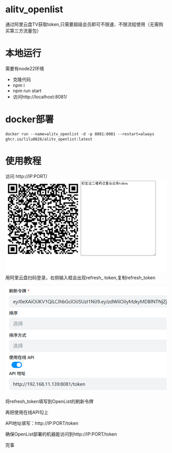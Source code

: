 # alitv_openlist

通过阿里云盘TV获取token,只需要超级会员即可不限速、不限流程使用（无需购买第三方流量包）

# 本地运行
需要有node22环境
- 克隆代码
- npm i
- npm run start
- 访问http://localhost:8081/

# docker部署
```
docker run --name=alitv_openlist -d -p 8081:8081 --restart=always ghcr.io/lilu0826/alitv_openlist:latest
```

# 使用教程
访问 http://IP:PORT/
![alt text](image-1.png)
用阿里云盘扫码登录，右侧输入框会出现refresh_ token,复制refresh_token



![alt text](image-2.png)

将refresh_token填写到OpenList的刷新令牌

再把使用在线API勾上

API地址填写：http://IP:PORT/token

确保OpenList部署的机器能访问到http://IP:PORT/token

完事